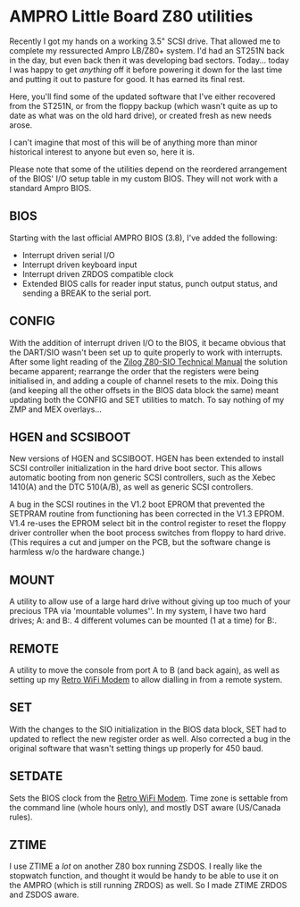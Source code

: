 # AMPRO Little Board Z80 utilities

Recently I got my hands on a working 3.5" SCSI drive. That
allowed me to complete my ressurected Ampro LB/Z80+ system. I'd
had an ST251N back in the day, but even back then it was
developing bad sectors. Today... today I was happy to get
*anything* off it before powering it down for the last time and
putting it out to pasture for good. It has earned its final rest.

Here, you'll find some of the updated software that I've either
recovered from the ST251N, or from the floppy backup (which
wasn't quite as up to date as what was on the old hard drive), or
created fresh as new needs arose.

I can't imagine that most of this will be of anything more than
minor historical interest to anyone but even so, here it is.

Please note that some of the utilities depend on the reordered
arrangement of the BIOS' I/O setup table in my custom BIOS. They
will not work with a standard Ampro BIOS.

## BIOS

Starting with the last official AMPRO BIOS (3.8), I've added the
following:

* Interrupt driven serial I/O
* Interrupt driven keyboard input
* Interrupt driven ZRDOS compatible clock
* Extended BIOS calls for reader input status, punch output
status, and sending a BREAK to the serial port.

## CONFIG

With the addition of interrupt driven I/O to the BIOS, it became
obvious that the DART/SIO wasn't been set up to quite properly to
work with interrupts. After some light reading of the [Zilog
Z80-SIO Technical
Manual](https://archive.org/details/Zilog_Z80-SIO_Technical_Manual/page/n9/mode/2up)
the solution became apparent; rearrange the order that the
registers were being initialised in, and adding a couple of
channel resets to the mix. Doing this (and keeping all the other
offsets in the BIOS data block the same) meant updating both the
CONFIG and SET utilities to match. To say nothing of my ZMP and
MEX overlays...

## HGEN and SCSIBOOT

New versions of HGEN and SCSIBOOT. HGEN has been extended to
install SCSI controller initialization in the hard drive boot
sector.  This allows automatic booting from non generic SCSI
controllers, such as the Xebec 1410(A) and the DTC 510(A/B), as
well as generic SCSI controllers.

A bug in the SCSI routines in the V1.2 boot EPROM that prevented
the SETPRAM routine from functioning has been corrected in the
V1.3 EPROM.  V1.4 re-uses the EPROM select bit in the control
register to reset the floppy driver controller when the boot
process switches from floppy to hard drive. (This requires a cut
and jumper on the PCB, but the software change is harmless w/o
the hardware change.)

## MOUNT

A utility to allow use of a large hard drive without giving up
too much of your precious TPA via 'mountable volumes''. In my
system, I have two hard drives; A: and B:. 4 different volumes
can be mounted (1 at a time) for B:.

## REMOTE

A utility to move the console from port A to B (and back again),
as well as setting up my 
[Retro WiFi Modem](https://github.com/mecparts/RetroWiFiModem) to
allow dialling in from a remote system.

## SET

With the changes to the SIO initialization in the BIOS data
block, SET had to updated to reflect the new register order as
well. Also corrected a bug in the original software that wasn't
setting things up properly for 450 baud.

## SETDATE

Sets the BIOS clock from the
[Retro WiFi Modem](https://github.com/mecparts/RetroWiFiModem). Time
zone is settable from the command line (whole hours only), and mostly
DST aware (US/Canada rules).

## ZTIME

I use ZTIME a *lot* on another Z80 box running ZSDOS. I really
like the stopwatch function, and thought it would be handy to be
able to use it on the AMPRO (which is still running ZRDOS) as
well. So I made ZTIME ZRDOS and ZSDOS aware.
